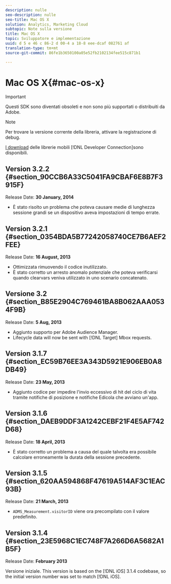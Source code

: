 ```yaml
---
description: nulle
seo-description: nulle
seo-title: Mac OS X
solution: Analytics, Marketing Cloud
subtopic: Note sulla versione
title: Mac OS X
topic: Sviluppatore e implementazione
uuid: d 5 e 46 c 86-2 d 00-4 a 18-8 eee-dcaf 082761 af
translation-type: tm+mt
source-git-commit: 86fe1b3650100a05e52fb2102134fee515c871b1

---
```



# Mac OS X{#mac-os-x}

>[!IMPORTANT]
>
>Questi SDK sono diventati obsoleti e non sono più supportati o distribuiti da Adobe.

>[!NOTE]
>
>Per trovare la versione corrente della libreria, attivare la registrazione di debug.

[I download](https://marketing.adobe.com/developer/get-started/mobile/c-measuring-mobile-applications) delle librerie mobili [!DNL Developer Connection]sono disponibili.

## Version 3.2.2 {#section_90CCB6A33C5041FA9CBAF6E8B7F3915F}

Release Date: **30 January, 2014**

* È stato risolto un problema che poteva causare medie di lunghezza sessione grandi se un dispositivo aveva impostazioni di tempo errate.

## Version 3.2.1 {#section_0354BDA5B77242058740CE7B6AEF2FEE}

Release Date: **16 August, 2013**

* Ottimizzata rimuovendo il codice inutilizzato.
* È stato corretto un arresto anomalo potenziale che poteva verificarsi quando clearvars veniva utilizzato in uno scenario concatenato.

## Versione 3.2 {#section_B85E2904C769461BA8B062AAA0534F9B}

Release Date: **5 Aug, 2013**

* Aggiunto supporto per Adobe Audience Manager.
* Lifecycle data will now be sent with [!DNL Target] Mbox requests.

## Version 3.1.7 {#section_EC59B76EE3A343D5921E906EB0A8DB49}

Release Date: **23 May, 2013**

* Aggiunto codice per impedire l'invio eccessivo di hit del ciclo di vita tramite notifiche di posizione e notifiche Edicola che avviano un'app.

## Version 3.1.6 {#section_DAEB9DDF3A1242CEBF21F4E5AF742D68}

Release Date: **18 April, 2013**

* È stato corretto un problema a causa del quale talvolta era possibile calcolare erroneamente la durata della sessione precedente.

## Version 3.1.5 {#section_620AA594868F47619A514AF3C1EAC93B}

Release Date: **21 March, 2013**

* `ADMS_Measurement.visitorID` viene ora precompilato con il valore predefinito.

## Version 3.1.4 {#section_23E5968C1EC748F7A266D6A5682A1B5F}

Release Date: **February 2013**

Versione iniziale. This version is based on the [!DNL iOS] 3.1.4 codebase, so the initial version number was set to match [!DNL iOS].

